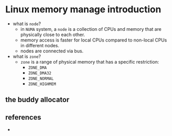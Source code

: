 # Linux memory manage introduction

* what is `node`?
    * in `NUMA` system, a `node` is a collection of CPUs and memory that are physically close to each other.
    * memory access is faster for local CPUs compared to non-local CPUs in different nodes.
    * nodes are connected via bus.
* what is `zone`?
    * `zone` is a range of physical memory that has a specific restriction:
        * `ZONE_DMA`
        * `ZONE_DMA32`
        * `ZONE_NORMAL`
        * `ZONE_HIGHMEM`

## the buddy allocator

## references
*
